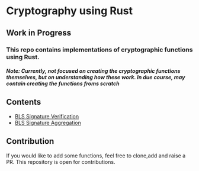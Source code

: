 # Cryptography using Rust

## Work in Progress

### This repo contains implementations of cryptographic functions using Rust.

##### Note: Currently, not focused on creating the cryptographic functions themselves, but on understanding how these work. In due course, may contain creating the functions froms scratch

## Contents

* [BLS Signature Verification](./src/bls.rs) <br />
* [BLS Signature Aggregation](./src/bls_aggregation.rs) <br />

## Contribution

If you would like to add some functions, feel free to clone,add and raise a PR. This repository is open for contributions.
